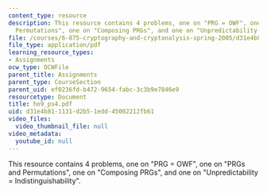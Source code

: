 ```yaml
---
content_type: resource
description: This resource contains 4 problems, one on "PRG = OWF", one on "PRGs and
  Permutations", one on "Composing PRGs", and one on "Unpredictability = Indistinguishability".
file: /courses/6-875-cryptography-and-cryptanalysis-spring-2005/d31e4b811131d2b51edd45002212fb61_ho9_ps4.pdf
file_type: application/pdf
learning_resource_types:
- Assignments
ocw_type: OCWFile
parent_title: Assignments
parent_type: CourseSection
parent_uid: ef0236fd-b472-9654-fabc-3c3b9e7846e9
resourcetype: Document
title: ho9_ps4.pdf
uid: d31e4b81-1131-d2b5-1edd-45002212fb61
video_files:
  video_thumbnail_file: null
video_metadata:
  youtube_id: null
---
```

This resource contains 4 problems, one on "PRG = OWF", one on "PRGs and Permutations", one on "Composing PRGs", and one on "Unpredictability = Indistinguishability".

